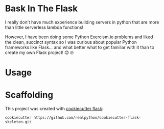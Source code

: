 # Bask In The Flask
I really don't have much experience building servers in python that are more than little serverless lambda functions!

However, I have been doing some Python Exercism.io problems and liked the clean, succinct syntax so I was curious about popular Python frameworks like Flask... and what better what to get familiar with it than to create my own Flask project! 😊 🤓



# Usage




# Scaffolding

This project was created with [cookiecutter flask](https://github.com/realpython/cookiecutter-flask-skeleton):
```
cookiecutter https://github.com/realpython/cookiecutter-flask-skeleton.git
```
